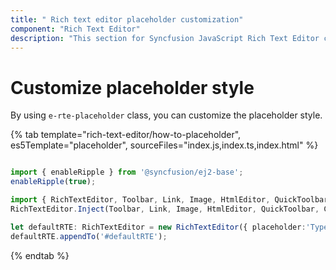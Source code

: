 ```yaml
---
title: " Rich text editor placeholder customization"
component: "Rich Text Editor"
description: "This section for Syncfusion JavaScript Rich Text Editor control explains the customization of placeholder style."
---
```


# Customize placeholder style

By using `e-rte-placeholder` class, you can customize the placeholder style.

{% tab template="rich-text-editor/how-to-placeholder", es5Template="placeholder", sourceFiles="index.js,index.ts,index.html" %}

```typescript

import { enableRipple } from '@syncfusion/ej2-base';
enableRipple(true);

import { RichTextEditor, Toolbar, Link, Image, HtmlEditor, QuickToolbar, Count } from '@syncfusion/ej2-richtexteditor';
RichTextEditor.Inject(Toolbar, Link, Image, HtmlEditor, QuickToolbar, Count);

let defaultRTE: RichTextEditor = new RichTextEditor({ placeholder:'Type Something' });
defaultRTE.appendTo('#defaultRTE');

```

{% endtab %}